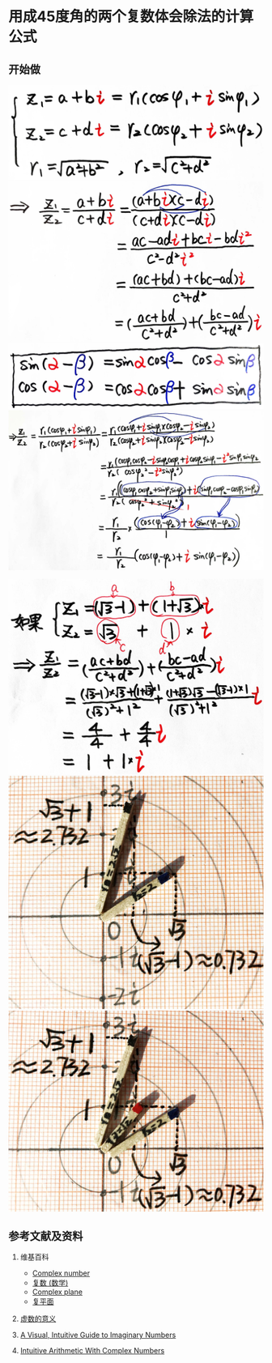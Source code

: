 # 用成45度角的两个复数体会除法的计算公式

## 开始做

![](/images/复数分析/感受加减乘除的运算规律/用成45度角的两个复数体会除法的计算公式/1a1.jpg)
![](/images/复数分析/感受加减乘除的运算规律/用成45度角的两个复数体会除法的计算公式/1a2.jpg)
![](/images/复数分析/感受加减乘除的运算规律/用成45度角的两个复数体会除法的计算公式/1a3.jpg)
![](/images/复数分析/感受加减乘除的运算规律/用成45度角的两个复数体会除法的计算公式/1a4.jpg)

![](/images/复数分析/感受加减乘除的运算规律/用成45度角的两个复数体会除法的计算公式/2a1.jpg)
![](/images/复数分析/感受加减乘除的运算规律/用成45度角的两个复数体会除法的计算公式/2a2.jpg)
![](/images/复数分析/感受加减乘除的运算规律/用成45度角的两个复数体会除法的计算公式/2a3.jpg)

## 参考文献及资料

1. 维基百科
	- [Complex number](https://en.wikipedia.org/wiki/Complex_number) 
	- [复数 (数学)](https://zh.wikipedia.org/wiki/%E5%A4%8D%E6%95%B0_(%E6%95%B0%E5%AD%A6)) 
	- [Complex plane](https://en.wikipedia.org/wiki/Complex_plane) 
	- [复平面](https://zh.wikipedia.org/wiki/%E5%A4%8D%E5%B9%B3%E9%9D%A2) 

2. [虚数的意义](https://ruanyifeng.com/blog/2012/09/imaginary_number.html)
3. [A Visual, Intuitive Guide to Imaginary Numbers](https://betterexplained.com/articles/a-visual-intuitive-guide-to-imaginary-numbers/)
4. [Intuitive Arithmetic With Complex Numbers](https://betterexplained.com/articles/intuitive-arithmetic-with-complex-numbers/)